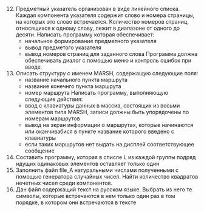 12. Предметный указатель организован в виде линейного списка. Каждая компонента указателя содержит слово и номера страницы, на которых это слово встречается. Количество номеров страниц, относящихся к одному слову, лежит в диапазоне от одного до десяти. Написать программу которая обеспечивает:
    * начальное формирование предметного указателя
    * вывод предметого указателя
    * вывод номеров страниц для заданного слова
    Программа должна обеспечивать диалог с помощью меню и контроль ошибок при вводе.
13. Описать структуру с именем MARSH, содержащую следующие поля:
    * название начального пункта маршрута
    * название конечнго пункта маршрута
    * номер маршрута
    Написать программу, выполняющую следующие действия:
    * ввод с клавиатуры данных в массив, состоящих из восьми элементов типа MARSH, записи должны быть упорядочены по номерам маршрутов
    * вывод на экран информации о маршрутах, которые начинаются или оканчивабися в пункте название которого введено с клавиатуры
    * если таких маршрутов нет выдать на дисплей соответствующее сообщение
22. Составить программу, которая в списле L из каждой группы подряд идущих одинаковых элементов оставляет только один
23. Заполнить файл file_A натуральными числами полученными с помощью генератора случайных чисел. Найти количество квадратов нечетных чисел среди компонентов.
24.  Дан файл содержащий текст на русском языке. Выбрать из него те символы, которые встречаются в нем только один раз в том порядке, в котором они встречаются в тексте
